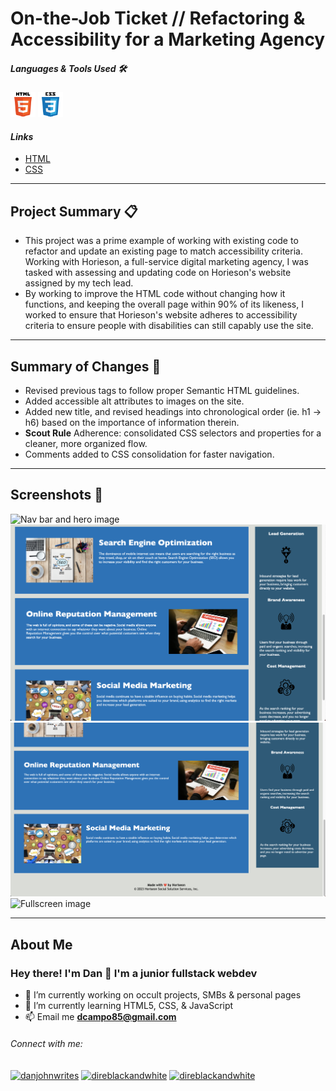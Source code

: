 # On-the-Job Ticket // Refactoring & Accessibility for a Marketing Agency
##### _Languages & Tools Used_ 🛠
<p align="left"> 
<img src="https://raw.githubusercontent.com/devicons/devicon/master/icons/html5/html5-original-wordmark.svg" alt="html5" width="40" height="40"/>
<img src="https://raw.githubusercontent.com/devicons/devicon/master/icons/css3/css3-original-wordmark.svg" alt="css3" width="40" height="40"/>  
</p>

#### _Links_
* <a href="https://github.com/F3N215/Refactoring-Accessibility-Challenge/blob/8478c7353dc4eded0aeb73a51bb0498a517d806c/index.html">HTML</a>
* <a href="https://github.com/F3N215/Refactoring-Accessibility-Challenge/blob/8478c7353dc4eded0aeb73a51bb0498a517d806c/assets/css/style.css">CSS</a> 

-----
## Project Summary 📋
* This project was a prime example of working with existing code to refactor and update an existing page to match accessibility criteria. Working with Horieson, a full-service digital marketing agency, I was tasked with assessing and updating code on Horieson's website assigned by my tech lead.
* By working to improve the HTML code without changing how it functions, and keeping the overall page within 90% of its likeness, I worked to ensure that Horieson's website adheres to accessibility criteria to ensure people with disabilities can still capably use the site. 

-----
## Summary of Changes 📝
* Revised previous tags to follow proper Semantic HTML guidelines.
* Added accessible alt attributes to images on the site.
* Added new title, and revised headings into chronological order (ie. h1 -> h6) based on the importance of information therein.
*  **Scout Rule** Adherence: consolidated CSS selectors and properties for a cleaner, more organized flow.
*  Comments added to CSS consolidation for faster navigation.

-----
## Screenshots 📸
<img src="assets/images/Screenshot-1.png" alt="Nav bar and hero image"> 
<img src="assets/images/Screenshot-2.png" alt="Sections and sidebar">
<img src="assets/images/Screenshot-3.png" alt="Final section and footer">
<img src="assets/images/Screenshot-4.png" alt="Fullscreen image">

-----
## About Me
<h3 align="left">Hey there! I'm Dan 👋 I'm a junior fullstack webdev</h3>

* 🔭 I’m currently working on occult projects, SMBs & personal pages
* 🌱 I’m currently learning HTML5, CSS, & JavaScript
* 📫 Email me **dcampo85@gmail.com**

<h6 align="left">Connect with me:</h6>
<p align="left">
<a href="https://twitter.com/danjohnwrites" target="blank"><img align="center" src="https://raw.githubusercontent.com/rahuldkjain/github-profile-readme-generator/master/src/images/icons/Social/twitter.svg" alt="danjohnwrites" height="30" width="40" /></a>
<a href="https://instagram.com/direblackandwhite" target="blank"><img align="center" src="https://raw.githubusercontent.com/rahuldkjain/github-profile-readme-generator/master/src/images/icons/Social/instagram.svg" alt="direblackandwhite" height="30" width="40" /></a>
<a href="https://instagram.com/direpike" target="blank"><img align="center" src="https://raw.githubusercontent.com/rahuldkjain/github-profile-readme-generator/master/src/images/icons/Social/instagram.svg" alt="direblackandwhite" height="30" width="40" /></a>  
</p>
